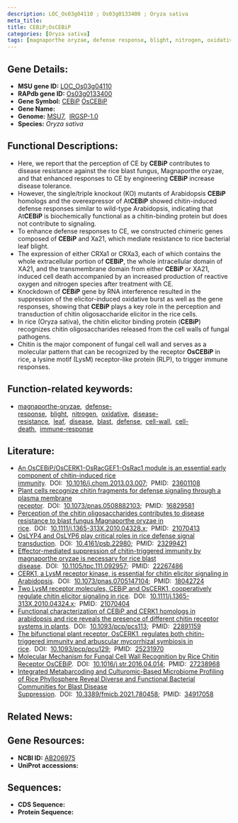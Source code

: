 ```yaml
---
description: LOC_Os03g04110 ; Os03g0133400 ; Oryza sativa
meta_title:
title: CEBiP;OsCEBiP
categories: [Oryza sativa]
tags: [magnaporthe oryzae, defense response, blight, nitrogen, oxidative, disease resistance, leaf, disease, blast, defense, cell wall, cell death, immune response]
---
```


## Gene Details:
- **MSU gene ID:** [LOC_Os03g04110](http://rice.uga.edu/cgi-bin/ORF_infopage.cgi?orf=LOC_Os03g04110)  
- **RAPdb gene ID:** [Os03g0133400](https://rapdb.dna.affrc.go.jp/locus/?name=Os03g0133400)  
- **Gene Symbol:** <u>CEBiP</u>&nbsp;<u>OsCEBiP</u>
- **Gene Name:**
- **Genome:**  [MSU7](http://rice.uga.edu/),&nbsp;&nbsp;[IRGSP-1.0](https://rapdb.dna.affrc.go.jp/download/irgsp1.html)
- **Species:** *Oryza sativa*

## Functional Descriptions:
   - Here, we report that the perception of CE by **CEBiP** contributes to disease resistance against the rice blast fungus, Magnaporthe oryzae, and that enhanced responses to CE by engineering **CEBiP** increase disease tolerance.
   - However, the single/triple knockout (KO) mutants of Arabidopsis **CEBiP** homologs and the overexpressor of At**CEBiP** showed chitin-induced defense responses similar to wild-type Arabidopsis, indicating that At**CEBiP** is biochemically functional as a chitin-binding protein but does not contribute to signaling.
   - To enhance defense responses to CE, we constructed chimeric genes composed of **CEBiP** and Xa21, which mediate resistance to rice bacterial leaf blight.
   - The expression of either CRXa1 or CRXa3, each of which contains the whole extracellular portion of **CEBiP**, the whole intracellular domain of XA21, and the transmembrane domain from either **CEBiP** or XA21, induced cell death accompanied by an increased production of reactive oxygen and nitrogen species after treatment with CE.
   - Knockdown of **CEBiP** gene by RNA interference resulted in the suppression of the elicitor-induced oxidative burst as well as the gene responses, showing that **CEBiP** plays a key role in the perception and transduction of chitin oligosaccharide elicitor in the rice cells.
   - In rice (Oryza sativa), the chitin elicitor binding protein (**CEBiP**) recognizes chitin oligosaccharides released from the cell walls of fungal pathogens.
   - Chitin is the major component of fungal cell wall and serves as a molecular pattern that can be recognized by the receptor **OsCEBiP** in rice, a lysine motif (LysM) receptor-like protein (RLP), to trigger immune responses.

## Function-related keywords:
   - [magnaporthe-oryzae](/tags/magnaporthe-oryzae/),&nbsp;&nbsp;[defense-response](/tags/defense-response/),&nbsp;&nbsp;[blight](/tags/blight/),&nbsp;&nbsp;[nitrogen](/tags/nitrogen/),&nbsp;&nbsp;[oxidative](/tags/oxidative/),&nbsp;&nbsp;[disease-resistance](/tags/disease-resistance/),&nbsp;&nbsp;[leaf](/tags/leaf/),&nbsp;&nbsp;[disease](/tags/disease/),&nbsp;&nbsp;[blast](/tags/blast/),&nbsp;&nbsp;[defense](/tags/defense/),&nbsp;&nbsp;[cell-wall](/tags/cell-wall/),&nbsp;&nbsp;[cell-death](/tags/cell-death/),&nbsp;&nbsp;[immune-response](/tags/immune-response/)

## Literature:
   - [An OsCEBiP/OsCERK1-OsRacGEF1-OsRac1 module is an essential early component of chitin-induced rice immunity](https://www.doi.org/10.1016/j.chom.2013.03.007).&nbsp;&nbsp;DOI:&nbsp;&nbsp;[10.1016/j.chom.2013.03.007](https://www.doi.org/10.1016/j.chom.2013.03.007);&nbsp;&nbsp;PMID:&nbsp;&nbsp;[23601108](https://pubmed.ncbi.nlm.nih.gov/23601108/)
   - [Plant cells recognize chitin fragments for defense signaling through a plasma membrane receptor](https://www.doi.org/10.1073/pnas.0508882103).&nbsp;&nbsp;DOI:&nbsp;&nbsp;[10.1073/pnas.0508882103](https://www.doi.org/10.1073/pnas.0508882103);&nbsp;&nbsp;PMID:&nbsp;&nbsp;[16829581](https://pubmed.ncbi.nlm.nih.gov/16829581/)
   - [Perception of the chitin oligosaccharides contributes to disease resistance to blast fungus Magnaporthe oryzae in rice](https://www.doi.org/10.1111/j.1365-313X.2010.04328.x).&nbsp;&nbsp;DOI:&nbsp;&nbsp;[10.1111/j.1365-313X.2010.04328.x](https://www.doi.org/10.1111/j.1365-313X.2010.04328.x);&nbsp;&nbsp;PMID:&nbsp;&nbsp;[21070413](https://pubmed.ncbi.nlm.nih.gov/21070413/)
   - [OsLYP4 and OsLYP6 play critical roles in rice defense signal transduction](https://www.doi.org/10.4161/psb.22980).&nbsp;&nbsp;DOI:&nbsp;&nbsp;[10.4161/psb.22980](https://www.doi.org/10.4161/psb.22980);&nbsp;&nbsp;PMID:&nbsp;&nbsp;[23299421](https://pubmed.ncbi.nlm.nih.gov/23299421/)
   - [Effector-mediated suppression of chitin-triggered immunity by magnaporthe oryzae is necessary for rice blast disease](https://www.doi.org/10.1105/tpc.111.092957).&nbsp;&nbsp;DOI:&nbsp;&nbsp;[10.1105/tpc.111.092957](https://www.doi.org/10.1105/tpc.111.092957);&nbsp;&nbsp;PMID:&nbsp;&nbsp;[22267486](https://pubmed.ncbi.nlm.nih.gov/22267486/)
   - [CERK1, a LysM receptor kinase, is essential for chitin elicitor signaling in Arabidopsis](https://www.doi.org/10.1073/pnas.0705147104).&nbsp;&nbsp;DOI:&nbsp;&nbsp;[10.1073/pnas.0705147104](https://www.doi.org/10.1073/pnas.0705147104);&nbsp;&nbsp;PMID:&nbsp;&nbsp;[18042724](https://pubmed.ncbi.nlm.nih.gov/18042724/)
   - [Two LysM receptor molecules, CEBiP and OsCERK1, cooperatively regulate chitin elicitor signaling in rice](https://www.doi.org/10.1111/j.1365-313X.2010.04324.x).&nbsp;&nbsp;DOI:&nbsp;&nbsp;[10.1111/j.1365-313X.2010.04324.x](https://www.doi.org/10.1111/j.1365-313X.2010.04324.x);&nbsp;&nbsp;PMID:&nbsp;&nbsp;[21070404](https://pubmed.ncbi.nlm.nih.gov/21070404/)
   - [Functional characterization of CEBiP and CERK1 homologs in arabidopsis and rice reveals the presence of different chitin receptor systems in plants](https://www.doi.org/10.1093/pcp/pcs113).&nbsp;&nbsp;DOI:&nbsp;&nbsp;[10.1093/pcp/pcs113](https://www.doi.org/10.1093/pcp/pcs113);&nbsp;&nbsp;PMID:&nbsp;&nbsp;[22891159](https://pubmed.ncbi.nlm.nih.gov/22891159/)
   - [The bifunctional plant receptor, OsCERK1, regulates both chitin-triggered immunity and arbuscular mycorrhizal symbiosis in rice](https://www.doi.org/10.1093/pcp/pcu129).&nbsp;&nbsp;DOI:&nbsp;&nbsp;[10.1093/pcp/pcu129](https://www.doi.org/10.1093/pcp/pcu129);&nbsp;&nbsp;PMID:&nbsp;&nbsp;[25231970](https://pubmed.ncbi.nlm.nih.gov/25231970/)
   - [Molecular Mechanism for Fungal Cell Wall Recognition by Rice Chitin Receptor OsCEBiP](https://www.doi.org/10.1016/j.str.2016.04.014).&nbsp;&nbsp;DOI:&nbsp;&nbsp;[10.1016/j.str.2016.04.014](https://www.doi.org/10.1016/j.str.2016.04.014);&nbsp;&nbsp;PMID:&nbsp;&nbsp;[27238968](https://pubmed.ncbi.nlm.nih.gov/27238968/)
   - [Integrated Metabarcoding and Culturomic-Based Microbiome Profiling of Rice Phyllosphere Reveal Diverse and Functional Bacterial Communities for Blast Disease Suppression](https://www.doi.org/10.3389/fmicb.2021.780458).&nbsp;&nbsp;DOI:&nbsp;&nbsp;[10.3389/fmicb.2021.780458](https://www.doi.org/10.3389/fmicb.2021.780458);&nbsp;&nbsp;PMID:&nbsp;&nbsp;[34917058](https://pubmed.ncbi.nlm.nih.gov/34917058/)

## Related News:

## Gene Resources:
- **NCBI ID:**  [AB206975](http://www.ncbi.nlm.nih.gov/nuccore/AB206975)
- **UniProt accessions:** [](https://www.uniprot.org/uniprotkb//entry)

## Sequences:
- **CDS Sequence:**
- **Protein Sequence:**
